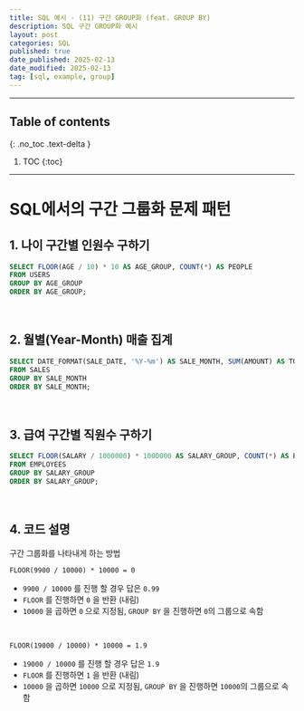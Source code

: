 ```yaml
---
title: SQL 예시 - (11) 구간 GROUP화 (feat. GROUP BY)
description: SQL 구간 GROUP화 예시
layout: post
categories: SQL
published: true
date_published: 2025-02-13
date_modified: 2025-02-13
tag: [sql, example, group]
---
```

---
## Table of contents
{: .no_toc .text-delta }

1. TOC
{:toc}
---

<!-- 글의 제목은 #
    나머지 큰 제목은 ##
    이후 나머지는 3개이상 -->

# SQL에서의 구간 그룹화 문제 패턴

## 1. 나이 구간별 인원수 구하기
```sql
SELECT FLOOR(AGE / 10) * 10 AS AGE_GROUP, COUNT(*) AS PEOPLE
FROM USERS
GROUP BY AGE_GROUP
ORDER BY AGE_GROUP;
```
<br>

## 2. 월별(Year-Month) 매출 집계
```sql
SELECT DATE_FORMAT(SALE_DATE, '%Y-%m') AS SALE_MONTH, SUM(AMOUNT) AS TOTAL_SALES
FROM SALES
GROUP BY SALE_MONTH
ORDER BY SALE_MONTH;
```
<br>

## 3. 급여 구간별 직원수 구하기
```sql
SELECT FLOOR(SALARY / 1000000) * 1000000 AS SALARY_GROUP, COUNT(*) AS EMPLOYEES
FROM EMPLOYEES
GROUP BY SALARY_GROUP
ORDER BY SALARY_GROUP;
```
<br>

## 4. 코드 설명
구간 그룹화를 나타내게 하는 방법
<br>

`FLOOR(9900 / 10000) * 10000 = 0`
- `9900 / 10000` 를 진행 할 경우 답은 `0.99`
- `FLOOR` 를 진행하면 `0` 을 반환 (내림)
- `10000` 을 곱하면 `0` 으로 지정됨, `GROUP BY` 을 진행하면 `0`의 그룹으로 속함
<br>

`FLOOR(19000 / 10000) * 10000 = 1.9`
- `19000 / 10000` 를 진행 할 경우 답은 `1.9`
- `FLOOR` 를 진행하면 `1` 을 반환 (내림)
- `10000` 을 곱하면 `10000` 으로 지정됨, `GROUP BY` 을 진행하면 `10000`의 그룹으로 속함